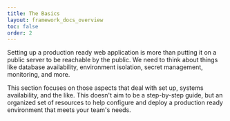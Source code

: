 ```yaml
---
title: The Basics
layout: framework_docs_overview
toc: false
order: 2
---
```


Setting up a production ready web application is more than putting it on a public server to be reachable by the public. We need to think about things like database availability, environment isolation, secret management, monitoring, and more.

This section focuses on those aspects that deal with set up, systems availability, and the like. This doesn't aim to be a step-by-step guide, but an organized set of resources to help configure and deploy a production ready environment that meets your team's needs.
